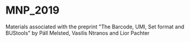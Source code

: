# MNP_2019
Materials associated with the preprint "The Barcode, UMI, Set format and BUStools" by Páll Melsted, Vasilis Ntranos and Lior Pachter
